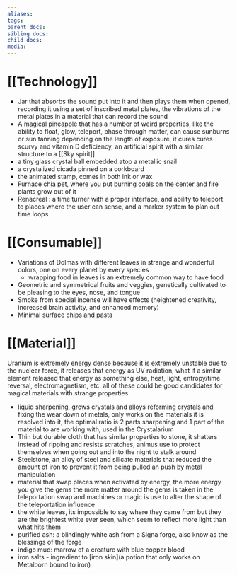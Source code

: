 ```yaml
---
aliases: 
tags: 
parent docs: 
sibling docs: 
child docs: 
media:
---
```

# [[Technology]]
- Jar that absorbs the sound put into it and then plays them when opened, recording it using a set of inscribed metal plates, the vibrations of the metal plates in a material that can record the sound 
- A magical pineapple that has a number of weird properties, like the ability to float, glow, teleport, phase through matter, can cause sunburns or sun tanning depending on the length of exposure, it cures cures scurvy and vitamin D deficiency, an artificial spirit with a similar structure to a [[Sky spirit]]
- a tiny glass crystal ball embedded atop a metallic snail
- a crystalized cicada pinned on a corkboard 
- the animated stamp, comes in both ink or wax
- Furnace chia pet, where you put burning coals on the center and fire plants grow out of it
- Renacreal : a time turner with a proper interface, and ability to teleport to places where the user can sense, and a marker system to plan out time loops

# [[Consumable]]
- Variations of Dolmas with different leaves in strange and wonderful colors, one on every planet by every species
	- wrapping food in leaves is an extremely common way to have food
- Geometric and symmetrical fruits and veggies, genetically cultivated to be pleasing to the eyes, nose, and tongue
- Smoke from special incense will have effects (heightened creativity, increased brain activity, and enhanced memory)
- Minimal surface chips and pasta
# [[Material]]
Uranium is extremely energy dense because it is extremely unstable due to the nuclear force, it releases that energy as UV radiation, what if a similar element released that energy as something else, heat, light, entropy/time reversal, electromagnetism, etc. all of these could be good candidates for magical materials with strange properties
- liquid sharpening, grows crystals and alloys reforming crystals and fixing the wear down of metals, only works on the materials it is resolved into it, the optimal ratio is 2 parts sharpening and 1 part of the material to are working with, used in the Crystalarium
- Thin but durable cloth that has similar properties to stone, it shatters instead of ripping and resists scratches, animus use to protect themselves when going out and into the night to stalk around
- Steelstone, an alloy of steel and silicate materials that reduced the amount of iron to prevent it from being pulled an push by metal manipulation
- material that swap places when activated by energy, the more energy you give the gems the more matter around the gems is taken in the teleportation swap and machines or magic is use to alter the shape of the teleportation influence 
- the white leaves, its impossible to say where they came from but they are the brightest white ever seen, which seem to reflect more light than what hits them
- purified ash: a blindingly white ash from a Signa forge, also know as the blessings of the forge
- indigo mud: marrow of a creature with blue copper blood
- iron salts - ingredient to [iron skin](a potion that only works on Metalborn bound to iron)
